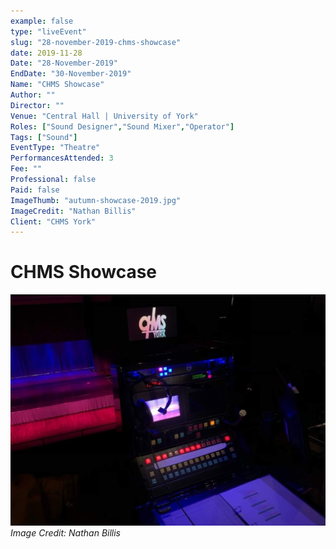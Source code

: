 ```yaml
---
example: false
type: "liveEvent"
slug: "28-november-2019-chms-showcase"
date: 2019-11-28
Date: "28-November-2019"
EndDate: "30-November-2019"
Name: "CHMS Showcase"
Author: ""
Director: ""
Venue: "Central Hall | University of York"
Roles: ["Sound Designer","Sound Mixer","Operator"]
Tags: ["Sound"]
EventType: "Theatre"
PerformancesAttended: 3
Fee: ""
Professional: false
Paid: false
ImageThumb: "autumn-showcase-2019.jpg"
ImageCredit: "Nathan Billis"
Client: "CHMS York"
---
```


# CHMS Showcase

![Image by Nathan Billis](./images/autumn-showcase-2019.jpg)
*Image Credit: Nathan Billis*

